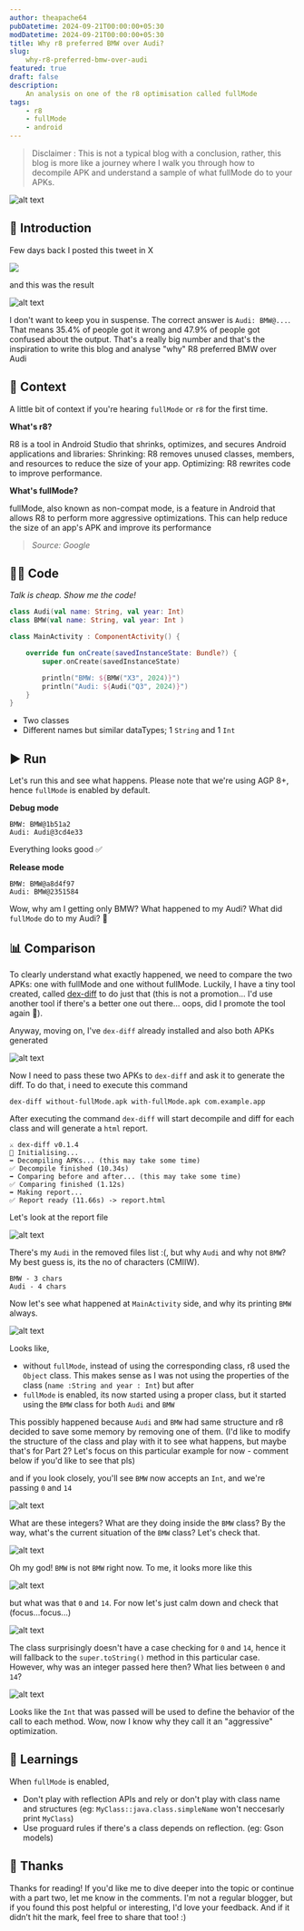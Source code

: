 ```yaml
---
author: theapache64
pubDatetime: 2024-09-21T00:00:00+05:30
modDatetime: 2024-09-21T00:00:00+05:30
title: Why r8 preferred BMW over Audi?
slug: 
    why-r8-preferred-bmw-over-audi
featured: true
draft: false
description: 
    An analysis on one of the r8 optimisation called fullMode
tags:
    - r8
    - fullMode
    - android
---
```


> Disclaimer : This is not a typical blog with a conclusion, rather, this blog is more like a journey where I walk you through how to decompile APK and understand a sample of what fullMode do to your APKs. 

![alt text](image.png)

## 🙏 Introduction
Few days back I posted this tweet in X

![](assets/images/fullMode_poll.png)

and this was the result

![alt text](fullMode_poll_result.png)

I don't want to keep you in suspense. The correct answer is `Audi: BMW@...`. That means 35.4% of people got it wrong and 47.9% of people got confused about the output. That's a really big number and that's the inspiration to write this blog and analyse "why" R8 preferred BMW over Audi 

## 📗 Context
A little bit of context if you're hearing `fullMode` or `r8` for the first time. 

**What's r8?**

R8 is a tool in Android Studio that shrinks, optimizes, and secures Android applications and libraries: 
Shrinking: R8 removes unused classes, members, and resources to reduce the size of your app. 
Optimizing: R8 rewrites code to improve performance. 

**What's fullMode?**

fullMode, also known as non-compat mode, is a feature in Android that allows R8 to perform more aggressive optimizations. This can help reduce the size of an app's APK and improve its performance

> <i>Source: Google</i>


## 👨‍💻 Code

<i>Talk is cheap. Show me the code!</i>

```kotlin
class Audi(val name: String, val year: Int)
class BMW(val name: String, val year: Int )

class MainActivity : ComponentActivity() {

    override fun onCreate(savedInstanceState: Bundle?) {
        super.onCreate(savedInstanceState)

        println("BMW: ${BMW("X3", 2024)}")
        println("Audi: ${Audi("Q3", 2024)}")
    }
}
```
- Two classes
- Different names but similar dataTypes; 1 `String` and 1 `Int`

## ▶︎ Run

Let's run this and see what happens. Please note that we're using AGP 8+, hence `fullMode` is enabled by default. 

**Debug mode**
```
BMW: BMW@1b51a2
Audi: Audi@3cd4e33
```
Everything looks good ✅

**Release mode**
```
BMW: BMW@a8d4f97
Audi: BMW@2351584
```

Wow, why am I getting only BMW? What happened to my Audi? What did `fullMode` do to my Audi? 🤔 


## 📊 Comparison

To clearly understand what exactly happened, we need to compare the two APKs: one with fullMode and one without fullMode. Luckily, I have a tiny tool created, called [dex-diff](https://github.com/theapache64/dex-diff) to do just that (this is not a promotion... I'd use another tool if there's a better one out there... oops, did I promote the tool again 🙊).

Anyway, moving on, I've `dex-diff` already installed and also both APKs generated

![alt text](apks.png)

Now I need to pass these two APKs to `dex-diff` and ask it to generate the diff. To do that, i need to execute this command

```
dex-diff without-fullMode.apk with-fullMode.apk com.example.app
```

After executing the command `dex-diff` will start decompile and diff for each class and will generate a `html` report.

```
⚔️ dex-diff v0.1.4
🚀 Initialising...
➡️ Decompiling APKs... (this may take some time)
✅ Decompile finished (10.34s)
➡️ Comparing before and after... (this may take some time)
✅ Comparing finished (1.12s)
➡️ Making report...
✅ Report ready (11.66s) -> report.html
```

Let's look at the report file

![alt text](image-2.png)

There's my `Audi` in the removed files list :(, but why `Audi` and why not `BMW`? My best guess is, its the no of characters (CMIIW). 

```
BMW - 3 chars
Audi - 4 chars
```

Now let's see what happened at `MainActivity` side, and why its printing `BMW` always.

![alt text](image-3.png)

Looks like, 
- without `fullMode`, instead of using the corresponding class, 
r8 used the `Object` class. This makes sense as I was not using the properties of the class (`name :String and year : Int`) but after 
- `fullMode` is enabled, its now started using a proper class, but it started using the `BMW` class for both `Audi` and `BMW`

This possibly happened because `Audi` and `BMW` had same structure and r8 decided to save some memory by removing one of them. (I'd like to modify the structure of the class and play with it to see what happens, but maybe that's for Part 2? Let's focus on this particular example for now - comment below if you'd like to see that pls)

and if you look closely, you'll see `BMW` now accepts an `Int`, and we're passing `0` and `14` 

![alt text](image-4.png)

What are these integers? What are they doing inside the `BMW` class? By the way, what's the current situation of the `BMW` class? Let's check that.

![alt text](image-5.png)

Oh my god! `BMW` is not `BMW` right now. To me, it looks more like this

![alt text](image-6.png)

but what was that `0` and `14`. For now let's just calm down and check that (focus...focus...)

![alt text](image-7.png)

The class surprisingly doesn't have a case checking for `0` and `14`, hence it will fallback to the `super.toString()` method in this particular case. However, why was an integer passed here then? What lies between `0` and `14`? 

![alt text](image-8.png)

Looks like the `Int` that was passed will be used to define the behavior of the call to each method. Wow, now I know why they call it an "aggressive" optimization.

## 📖 Learnings

When `fullMode` is enabled, 
- Don't play with reflection APIs and rely or don't play with class name and structures (eg: `MyClass::java.class.simpleName` won't neccesarly print `MyClass`)
- Use proguard rules if there's a class depends on reflection. (eg: Gson models)

## 🤝 Thanks

Thanks for reading! If you'd like me to dive deeper into the topic or continue with a part two, let me know in the comments. I'm not a regular blogger, but if you found this post helpful or interesting, I'd love your feedback. And if it didn’t hit the mark, feel free to share that too! :)